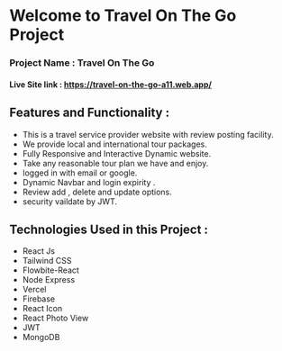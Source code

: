 # Welcome to Travel On The Go Project
### Project Name : Travel On The Go
#### Live Site link : https://travel-on-the-go-a11.web.app/

## Features and Functionality :

* This is a travel service provider website with review posting facility.
* We provide local and international tour packages.
* Fully Responsive and Interactive Dynamic website.
* Take any reasonable tour plan we have and enjoy.
* logged in with email or google.
* Dynamic Navbar and login expirity .
* Review add , delete and update options.
* security vaildate by JWT.

## Technologies Used in this Project :
* React Js
* Tailwind CSS
* Flowbite-React
* Node Express
* Vercel 
* Firebase
* React Icon
* React Photo View
* JWT
* MongoDB
